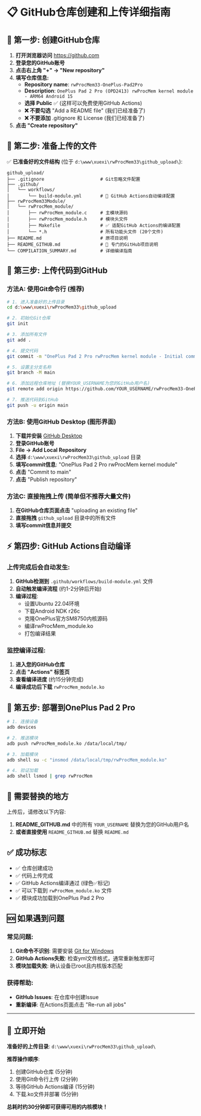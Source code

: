 # 📋 GitHub仓库创建和上传详细指南

## 🎯 **第一步: 创建GitHub仓库**

1. **打开浏览器访问** https://github.com
2. **登录您的GitHub账号**
3. **点击右上角 "+" -> "New repository"**
4. **填写仓库信息:**
   - **Repository name**: `rwProcMem33-OnePlus-Pad2Pro`
   - **Description**: `OnePlus Pad 2 Pro (OPD2413) rwProcMem kernel module - ARM64 Android 15`
   - **选择 Public** ✅ (这样可以免费使用GitHub Actions)
   - **❌ 不要勾选** "Add a README file" (我们已经准备了)
   - **❌ 不要添加** .gitignore 和 License (我们已经准备了)
5. **点击 "Create repository"**

## 📁 **第二步: 准备上传的文件**

✅ **已准备好的文件结构** (位于 `d:\www\xuexi\rwProcMem33\github_upload\`):

```
github_upload/
├── .gitignore                     # Git忽略文件配置
├── .github/
│   └── workflows/
│       └── build-module.yml       # 🚀 GitHub Actions自动编译配置
├── rwProcMem33Module/
│   └── rwProcMem_module/
│       ├── rwProcMem_module.c     # 主模块源码
│       ├── rwProcMem_module.h     # 模块头文件  
│       ├── Makefile               # ✅ 适配GitHub Actions的编译配置
│       └── *.h                    # 所有功能头文件 (20个文件)
├── README.md                      # 原项目说明
├── README_GITHUB.md               # 🎯 专门的GitHub项目说明
└── COMPILATION_SUMMARY.md         # 详细编译指南
```

## 🚀 **第三步: 上传代码到GitHub**

### 方法A: 使用Git命令行 (推荐)

```bash
# 1. 进入准备好的上传目录
cd d:\www\xuexi\rwProcMem33\github_upload

# 2. 初始化Git仓库
git init

# 3. 添加所有文件
git add .

# 4. 提交代码
git commit -m "OnePlus Pad 2 Pro rwProcMem kernel module - Initial commit"

# 5. 设置主分支名称
git branch -M main

# 6. 添加远程仓库地址 (替换YOUR_USERNAME为您的GitHub用户名)
git remote add origin https://github.com/YOUR_USERNAME/rwProcMem33-OnePlus-Pad2Pro.git

# 7. 推送代码到GitHub
git push -u origin main
```

### 方法B: 使用GitHub Desktop (图形界面)

1. **下载并安装** [GitHub Desktop](https://desktop.github.com/)
2. **登录GitHub账号**
3. **File -> Add Local Repository**
4. **选择** `d:\www\xuexi\rwProcMem33\github_upload` 目录
5. **填写commit信息**: "OnePlus Pad 2 Pro rwProcMem kernel module"
6. **点击** "Commit to main"
7. **点击** "Publish repository"

### 方法C: 直接拖拽上传 (简单但不推荐大量文件)

1. **在GitHub仓库页面点击** "uploading an existing file"
2. **直接拖拽** `github_upload` 目录中的所有文件
3. **填写commit信息并提交**

## ⚡ **第四步: GitHub Actions自动编译**

### 上传完成后会自动发生:

1. **GitHub检测到** `.github/workflows/build-module.yml` 文件
2. **自动触发编译流程** (约1-2分钟后开始)
3. **编译过程**:
   - 设置Ubuntu 22.04环境
   - 下载Android NDK r26c  
   - 克隆OnePlus官方SM8750内核源码
   - 编译rwProcMem_module.ko
   - 打包编译结果

### 监控编译过程:

1. **进入您的GitHub仓库**
2. **点击 "Actions" 标签页**
3. **查看编译进度** (约15分钟完成)
4. **编译成功后下载** `rwProcMem_module.ko`

## 📱 **第五步: 部署到OnePlus Pad 2 Pro**

```bash
# 1. 连接设备
adb devices

# 2. 推送模块
adb push rwProcMem_module.ko /data/local/tmp/

# 3. 加载模块
adb shell su -c "insmod /data/local/tmp/rwProcMem_module.ko"

# 4. 验证加载
adb shell lsmod | grep rwProcMem
```

## 🎯 **需要替换的地方**

上传后，请修改以下内容:

1. **README_GITHUB.md** 中的所有 `YOUR_USERNAME` 替换为您的GitHub用户名
2. **或者直接使用** `README_GITHUB.md` 替换 `README.md`

## ✅ **成功标志**

- ✅ 仓库创建成功
- ✅ 代码上传完成  
- ✅ GitHub Actions编译通过 (绿色✅标记)
- ✅ 可以下载到 `rwProcMem_module.ko` 文件
- ✅ 模块成功加载到OnePlus Pad 2 Pro

## 🆘 **如果遇到问题**

### 常见问题:

1. **Git命令不识别**: 需要安装 [Git for Windows](https://git-scm.com/)
2. **GitHub Actions失败**: 检查yml文件格式，通常重新触发即可
3. **模块加载失败**: 确认设备已root且内核版本匹配

### 获得帮助:

- **GitHub Issues**: 在仓库中创建Issue
- **重新编译**: 在Actions页面点击 "Re-run all jobs"

---

## 🚀 **立即开始**

**准备好的上传目录**: `d:\www\xuexi\rwProcMem33\github_upload\`

**推荐操作顺序**:
1. 创建GitHub仓库 (5分钟)
2. 使用Git命令行上传 (2分钟)  
3. 等待GitHub Actions编译 (15分钟)
4. 下载.ko文件并部署 (5分钟)

**总耗时约30分钟即可获得可用的内核模块！**
